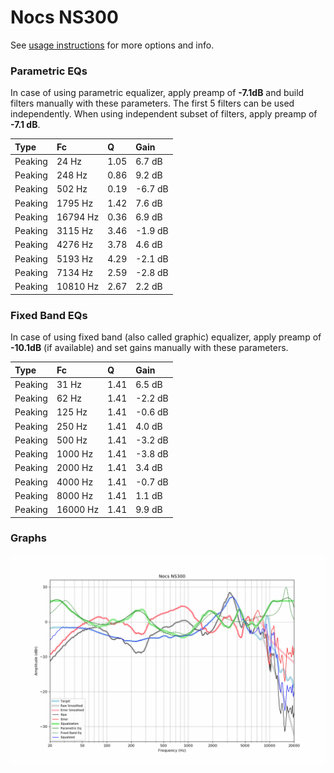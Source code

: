 # Nocs NS300
See [usage instructions](https://github.com/jaakkopasanen/AutoEq#usage) for more options and info.

### Parametric EQs
In case of using parametric equalizer, apply preamp of **-7.1dB** and build filters manually
with these parameters. The first 5 filters can be used independently.
When using independent subset of filters, apply preamp of **-7.1 dB**.

| Type    | Fc       |    Q | Gain    |
|:--------|:---------|:-----|:--------|
| Peaking | 24 Hz    | 1.05 | 6.7 dB  |
| Peaking | 248 Hz   | 0.86 | 9.2 dB  |
| Peaking | 502 Hz   | 0.19 | -6.7 dB |
| Peaking | 1795 Hz  | 1.42 | 7.6 dB  |
| Peaking | 16794 Hz | 0.36 | 6.9 dB  |
| Peaking | 3115 Hz  | 3.46 | -1.9 dB |
| Peaking | 4276 Hz  | 3.78 | 4.6 dB  |
| Peaking | 5193 Hz  | 4.29 | -2.1 dB |
| Peaking | 7134 Hz  | 2.59 | -2.8 dB |
| Peaking | 10810 Hz | 2.67 | 2.2 dB  |

### Fixed Band EQs
In case of using fixed band (also called graphic) equalizer, apply preamp of **-10.1dB**
(if available) and set gains manually with these parameters.

| Type    | Fc       |    Q | Gain    |
|:--------|:---------|:-----|:--------|
| Peaking | 31 Hz    | 1.41 | 6.5 dB  |
| Peaking | 62 Hz    | 1.41 | -2.2 dB |
| Peaking | 125 Hz   | 1.41 | -0.6 dB |
| Peaking | 250 Hz   | 1.41 | 4.0 dB  |
| Peaking | 500 Hz   | 1.41 | -3.2 dB |
| Peaking | 1000 Hz  | 1.41 | -3.8 dB |
| Peaking | 2000 Hz  | 1.41 | 3.4 dB  |
| Peaking | 4000 Hz  | 1.41 | -0.7 dB |
| Peaking | 8000 Hz  | 1.41 | 1.1 dB  |
| Peaking | 16000 Hz | 1.41 | 9.9 dB  |

### Graphs
![](./Nocs%20NS300.png)